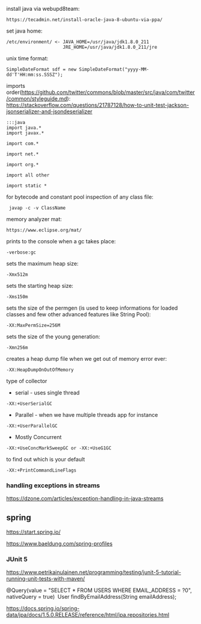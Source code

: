 install java via webupd8team:
```
https://tecadmin.net/install-oracle-java-8-ubuntu-via-ppa/
```
set java home:
```
/etc/environment/ <- JAVA_HOME=/usr/java/jdk1.8.0_211
                     JRE_HOME=/usr/java/jdk1.8.0_211/jre
```
unix time format:
```
SimpleDateFormat sdf = new SimpleDateFormat("yyyy-MM-dd'T'HH:mm:ss.SSSZ");
```

imports order(https://github.com/twitter/commons/blob/master/src/java/com/twitter/common/styleguide.md):
https://stackoverflow.com/questions/21787128/how-to-unit-test-jackson-jsonserializer-and-jsondeserializer
```
:::java
import java.*
import javax.*

import com.*

import net.*

import org.*

import all other

import static *
```
for bytecode and constant pool inspection of any class file:
```
 javap -c -v ClassName
```
memory analyzer mat:
```
https://www.eclipse.org/mat/
```
prints to the console when a gc takes place:
```
-verbose:gc
```
sets the maximum heap size:
```
-Xmx512m
```
sets the starting heap size:
```
-Xms150m
```
sets the size of the permgen (is used to keep informations for loaded classes and few other advanced features like String Pool):
```
-XX:MaxPermSize=256M
```
sets the size of the young generation:
```
-Xmn256m
```
creates a heap dump file when we get out of memory error ever:
```
-XX:HeapDumpOnOutOfMemory
```
type of collector
* serial - uses single thread
```
-XX:+UserSerialGC
```
* Parallel - when we have multiple threads app for instance
```
-XX:+UserParallelGC
```
* Mostly Concurrent
```
-XX:+UseConcMarkSweepGC or -XX:+UseG1GC
```
to find out which is your default
```
-XX:+PrintCommandLineFlags
```

### handling exceptions in streams
https://dzone.com/articles/exception-handling-in-java-streams

## spring

https://start.spring.io/

https://www.baeldung.com/spring-profiles

### JUnit 5
https://www.petrikainulainen.net/programming/testing/junit-5-tutorial-running-unit-tests-with-maven/


@Query(value = "SELECT * FROM USERS WHERE EMAIL_ADDRESS = ?0", nativeQuery = true)
 ⁣ ⁣User findByEmailAddress(String emailAddress);

https://docs.spring.io/spring-data/jpa/docs/1.5.0.RELEASE/reference/html/jpa.repositories.html
